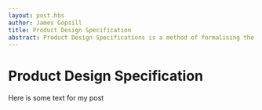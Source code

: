 ```yaml
---
layout: post.hbs
author: James Gopsill
title: Product Design Specification
abstract: Product Design Specifications is a method of formalising the requirements for a product. It is widely used across industry. This article provides best practice guidelines on Product Design Specifications and industry examples.
---
```


# Product Design Specification

Here is some text for my post
